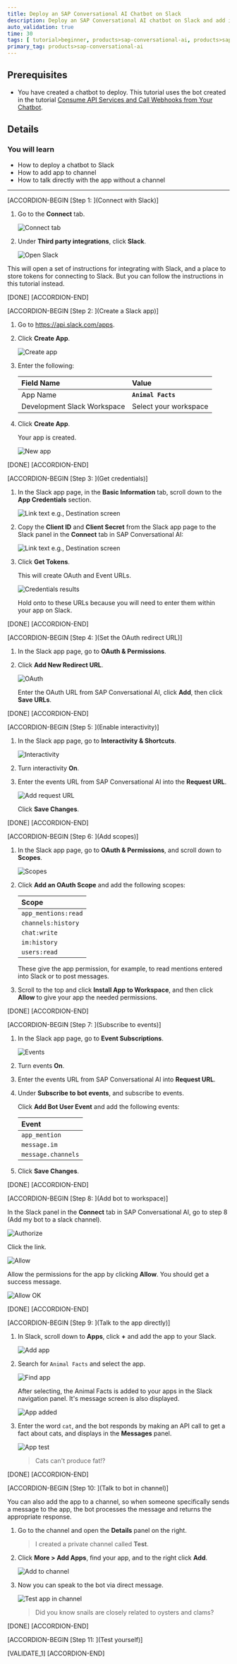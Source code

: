 ```yaml
---
title: Deploy an SAP Conversational AI Chatbot on Slack
description: Deploy an SAP Conversational AI chatbot on Slack and add it to a Slack channel to respond to user messages.
auto_validation: true
time: 30
tags: [ tutorial>beginner, products>sap-conversational-ai, products>sap-business-technology-platform]
primary_tag: products>sap-conversational-ai
---
```


## Prerequisites
 - You have created a chatbot to deploy. This tutorial uses the bot created in the tutorial [Consume API Services and Call Webhooks from Your Chatbot](conversational-ai-webhook-api-call).

## Details
### You will learn
  - How to deploy a chatbot to Slack
  - How to add app to channel
  - How to talk directly with the app without a channel


---

[ACCORDION-BEGIN [Step 1: ](Connect with Slack)]

1. Go to the **Connect** tab.

    ![Connect tab ](connect-slack-open.png)

2. Under **Third party integrations**, click **Slack**.

    ![Open Slack](connect-slack.png)

This will open a set of instructions for integrating with Slack, and a place to store tokens for connecting to Slack. But you can follow the instructions in this tutorial instead.

[DONE]
[ACCORDION-END]

[ACCORDION-BEGIN [Step 2: ](Create a Slack app)]

1. Go to <https://api.slack.com/apps>.

2. Click **Create App**.

    ![Create app](create-app.png)

3. Enter the following:

    |  Field Name     | Value
    |  :------------- | :-------------
    |  App Name           | **`Animal Facts`**
    |  Development Slack Workspace           | Select your workspace

4. Click **Create App**.

    Your app is created.

    ![New app](create-app-new-app.png)

[DONE]
[ACCORDION-END]


[ACCORDION-BEGIN [Step 3: ](Get credentials)]

1. In the Slack app page, in the **Basic Information** tab, scroll down to the **App Credentials** section.

    ![Link text e.g., Destination screen](credentials-slack.png)

2. Copy the **Client ID** and **Client Secret** from the Slack app page to the Slack panel in the **Connect** tab in SAP Conversational AI:

    ![Link text e.g., Destination screen](credentials-cai.png)

3. Click **Get Tokens**.

    This will create OAuth and Event URLs.

    ![Credentials results](credentials-result.png)

    Hold onto to these URLs because you will need to enter them within your app on Slack.

[DONE]
[ACCORDION-END]

[ACCORDION-BEGIN [Step 4: ](Set the OAuth redirect URL)]

1. In the Slack app page, go to **OAuth & Permissions**.

2. Click **Add New Redirect URL**.

    ![OAuth](oauth-add-url.png)

    Enter the OAuth URL from SAP Conversational AI, click **Add**, then click **Save URLs**.


[DONE]
[ACCORDION-END]

[ACCORDION-BEGIN [Step 5: ](Enable interactivity)]

1. In the Slack app page, go to **Interactivity & Shortcuts**.

    ![Interactivity](interactive-enable.png)

2. Turn interactivity **On**.

3. Enter the events URL from SAP Conversational AI into the **Request URL**.

    ![Add request URL](interactive-save.png)

    Click **Save Changes**.

[DONE]
[ACCORDION-END]

[ACCORDION-BEGIN [Step 6: ](Add scopes)]

1. In the Slack app page, go to **OAuth & Permissions**, and scroll down to **Scopes**.

    ![Scopes](scopes.png)

2. Click **Add an OAuth Scope** and add the following scopes:

    |  Scope     |
    |  :------------- |
    |  `app_mentions:read`           |
    |  `channels:history`           |
    |  `chat:write`    |
    |  `im:history`          |
    |  `users:read`  |

    These give the app permission, for example, to read mentions entered into Slack or to post messages.

3. Scroll to the top and click **Install App to Workspace**, and then click **Allow** to give your app the needed permissions.

[DONE]
[ACCORDION-END]

[ACCORDION-BEGIN [Step 7: ](Subscribe to events)]

1. In the Slack app page, go to **Event Subscriptions**.

    ![Events](events.png)

2. Turn events **On**.

3. Enter the events URL from SAP Conversational AI into **Request URL**.

4. Under **Subscribe to bot events**, and subscribe to events.

    Click **Add Bot User Event** and add the following events:

    |  Event     |
    |  :------------- |
    |  `app_mention`           |
    |  `message.im`           |
    |  `message.channels`    |

5. Click **Save Changes**.

[DONE]
[ACCORDION-END]

[ACCORDION-BEGIN [Step 8: ](Add bot to workspace)]

In the Slack panel in the **Connect** tab in SAP Conversational AI, go to step 8 (Add my bot to a slack channel).

![Authorize](authorize.png)

Click the link.

![Allow](authorize-allow.png)

Allow the permissions for the app by clicking **Allow**. You should get a success message.

![Allow OK](authorize-OK.png)

[DONE]
[ACCORDION-END]

[ACCORDION-BEGIN [Step 9: ](Talk to the app directly)]

1. In Slack, scroll down to **Apps**, click **+** and add the app to your Slack.

    ![Add app](app-add.png)

2. Search for `Animal Facts` and select the app.

    ![Find app](app-find.png)

    After selecting, the Animal Facts is added to your apps in the Slack navigation panel. It's message screen is also displayed.

    ![App added](app-added.png)

3. Enter the word `cat`, and the bot responds by making an API call to get a fact about cats, and displays in the **Messages** panel.

    ![App test](app-test.png)

    >Cats can't produce fat!?


[DONE]
[ACCORDION-END]

[ACCORDION-BEGIN [Step 10: ](Talk to bot in channel)]

You can also add the app to a channel, so when someone specifically sends a message to the app, the bot processes the message and returns the appropriate response.

1. Go to the channel and open the **Details** panel on the right.

    >I created a private channel called **Test**.

2. Click **More > Add Apps**, find your app, and to the right click **Add**.

    ![Add to channel](app-add-channel.png)

3. Now you can speak to the bot via direct message.

    ![Test app in channel](app-add-channel-test.png)

    >Did you know snails are closely related to oysters and clams?

[DONE]
[ACCORDION-END]

[ACCORDION-BEGIN [Step 11: ](Test yourself)]



[VALIDATE_1]
[ACCORDION-END]
